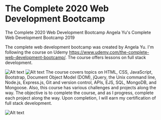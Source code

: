 <h1>The Complete 2020 Web Development Bootcamp</h1>
The Complete 2020 Web Development Bootcamp
Angela Yu's Complete Web Development Bootcamp 2019

The complete web development bootcamp was created by Angela Yu.
I'm following the course on Udemy https://www.udemy.com/the-complete-web-development-bootcamp/.
The course offers lessons on full stack development. 

![Alt text](https://encrypted-tbn0.gstatic.com/images?q=tbn:ANd9GcSCRASVaSRb13TQkDmX2BcPFdnUK39J5IXmBbUJ9aaMqpA8yF6e&s)
![Alt text](https://www.udemy.com/staticx/udemy/images/v6/default-meta-image.png)
The course covers topics on HTML, CSS, JavaScript, Bootstrap, Document Object Model (DOM), jQuery, 
the Unix command line, Node.js, Express.js, Git and version control, APIs, EJS, SQL, MongoDB, and Mongoose. 
Also, this course has various challenges and projects along the way. The objective is to complete the course, and 
as I progress, complete each project along the way. Upon completion, I will earn my certification of full stack development.

![Alt text](https://encrypted-tbn0.gstatic.com/images?q=tbn:ANd9GcQtpH4guzXmHUgs2qLB0bSsrkTRQjJhd5JwSF5PthjdO2GB0UTA&s)
